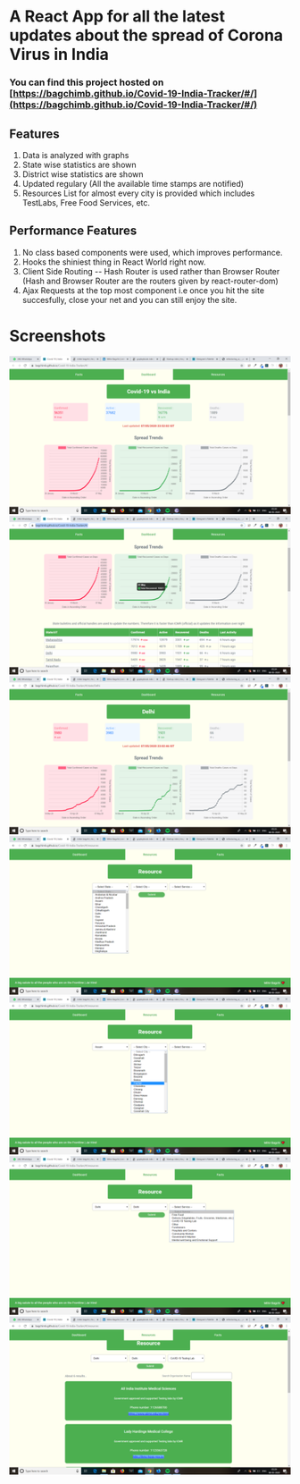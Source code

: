 # A React App for all the latest updates about the spread of Corona Virus in India

### You can find this project hosted on [https://bagchimb.github.io/Covid-19-India-Tracker/#/](https://bagchimb.github.io/Covid-19-India-Tracker/#/)

## Features
1. Data is analyzed with graphs
2. State wise statistics are shown
3. District wise statistics are shown
4. Updated regulary (All the available time stamps are notified)
5. Resources List for almost every city is provided which includes TestLabs, Free Food Services, etc.

## Performance Features
1. No class based components were used, which improves performance.
2. Hooks the shiniest thing in React World right now. 
3. Client Side Routing -- Hash Router is used rather than Browser Router (Hash and Browser Router are the routers given by react-router-dom)
3. Ajax Requests at the top most component i.e once you hit the site succesfully, close your net and you can still enjoy the site.

# Screenshots
![image](/screenshots/Screenshot49.png)
![image](/screenshots/Screenshot50.png)
![image](/screenshots/Screenshot51.png)
![image](/screenshots/Screenshot52.png)
![image](/screenshots/Screenshot53.png)
![image](/screenshots/Screenshot54.png)
![image](/screenshots/Screenshot55.png)